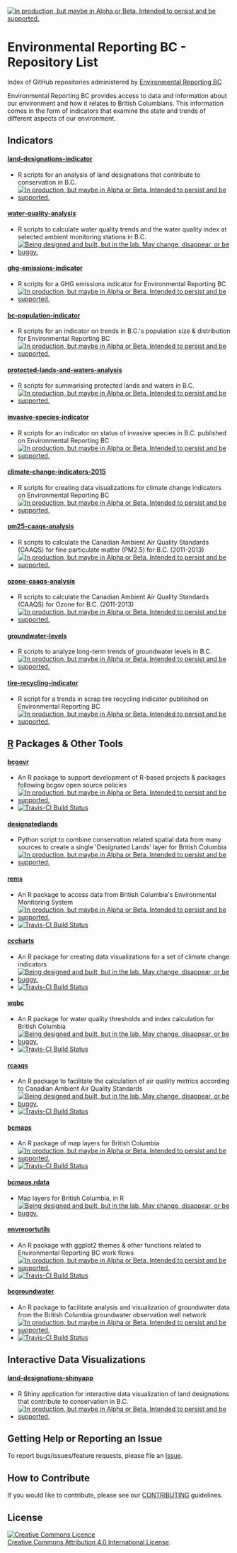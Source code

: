 
<!-- README.md is generated from README.Rmd. Please edit that file and re-knit-->
<a rel="Delivery" href="https://github.com/BCDevExchange/assets/blob/master/README.md"><img alt="In production, but maybe in Alpha or Beta. Intended to persist and be supported." style="border-width:0" src="https://assets.bcdevexchange.org/images/badges/delivery.svg" title="In production, but maybe in Alpha or Beta. Intended to persist and be supported." /></a>

Environmental Reporting BC - Repository List
============================================

Index of GitHub repositories administered by [Environmental Reporting BC](http://www2.gov.bc.ca/gov/content?id=FF80E0B985F245CEA62808414D78C41B)

Environmental Reporting BC provides access to data and information about our environment and how it relates to British Columbians. This information comes in the form of indicators that examine the state and trends of different aspects of our environment.

Indicators
----------

#### [land-designations-indicator](https://github.com/bcgov/land-designations-indicator)

-   R scripts for an analysis of land designations that contribute to conservation in B.C.
-   <a href="https://github.com/BCDevExchange/docs/blob/master/discussion/projectstates.md"><img alt="In production, but maybe in Alpha or Beta. Intended to persist and be supported." src="https://camo.githubusercontent.com/0c7475375ad768720e6224df62e52b4a11c935e5/68747470733a2f2f6173736574732e626364657665786368616e67652e6f72672f696d616765732f6261646765732f64656c69766572792e737667" title="In production, but maybe in Alpha or Beta. Intended to persist and be supported." data-canonical-src="https://assets.bcdevexchange.org/images/badges/delivery.svg" style="max-width:100%;"></a>

#### [water-quality-analysis](https://github.com/bcgov/water-quality-analysis)

-   R scripts to calculate water quality trends and the water quality index at selected ambient monitoring stations in B.C.
-   <a href="https://github.com/BCDevExchange/docs/blob/master/discussion/projectstates.md"><img alt="Being designed and built, but in the lab. May change, disappear, or be buggy." src="https://camo.githubusercontent.com/c3bce22787b8dbeaa857420ac823c964cbb349d2/68747470733a2f2f6173736574732e626364657665786368616e67652e6f72672f696d616765732f6261646765732f6578706c6f726174696f6e2e737667" title="Being designed and built, but in the lab. May change, disappear, or be buggy." data-canonical-src="https://assets.bcdevexchange.org/images/badges/exploration.svg" style="max-width:100%;"></a>

#### [ghg-emissions-indicator](https://github.com/bcgov/ghg-emissions-indicator)

-   R scripts for a GHG emissions indicator for Environmental Reporting BC
-   <a href="https://github.com/BCDevExchange/docs/blob/master/discussion/projectstates.md"><img alt="In production, but maybe in Alpha or Beta. Intended to persist and be supported." src="https://camo.githubusercontent.com/0c7475375ad768720e6224df62e52b4a11c935e5/68747470733a2f2f6173736574732e626364657665786368616e67652e6f72672f696d616765732f6261646765732f64656c69766572792e737667" title="In production, but maybe in Alpha or Beta. Intended to persist and be supported." data-canonical-src="https://assets.bcdevexchange.org/images/badges/delivery.svg" style="max-width:100%;"></a>

#### [bc-population-indicator](https://github.com/bcgov/bc-population-indicator)

-   R scripts for an indicator on trends in B.C.'s population size & distribution for Environmental Reporting BC
-   <a href="https://github.com/BCDevExchange/assets/blob/master/README.md"><img alt="In production, but maybe in Alpha or Beta. Intended to persist and be supported." src="https://camo.githubusercontent.com/0c7475375ad768720e6224df62e52b4a11c935e5/68747470733a2f2f6173736574732e626364657665786368616e67652e6f72672f696d616765732f6261646765732f64656c69766572792e737667" title="In production, but maybe in Alpha or Beta. Intended to persist and be supported." data-canonical-src="https://assets.bcdevexchange.org/images/badges/delivery.svg" style="max-width:100%;"></a>

#### [protected-lands-and-waters-analysis](https://github.com/bcgov/protected-lands-and-waters-analysis)

-   R scripts for summarising protected lands and waters in B.C.
-   <a href="https://github.com/BCDevExchange/docs/blob/master/discussion/projectstates.md"><img alt="In production, but maybe in Alpha or Beta. Intended to persist and be supported." src="https://camo.githubusercontent.com/0c7475375ad768720e6224df62e52b4a11c935e5/68747470733a2f2f6173736574732e626364657665786368616e67652e6f72672f696d616765732f6261646765732f64656c69766572792e737667" title="In production, but maybe in Alpha or Beta. Intended to persist and be supported." data-canonical-src="https://assets.bcdevexchange.org/images/badges/delivery.svg" style="max-width:100%;"></a>

#### [invasive-species-indicator](https://github.com/bcgov/invasive-species-indicator)

-   R scripts for an indicator on status of invasive species in B.C. published on Environmental Reporting BC
-   <a href="https://github.com/BCDevExchange/docs/blob/master/discussion/projectstates.md"><img alt="In production, but maybe in Alpha or Beta. Intended to persist and be supported." src="https://camo.githubusercontent.com/0c7475375ad768720e6224df62e52b4a11c935e5/68747470733a2f2f6173736574732e626364657665786368616e67652e6f72672f696d616765732f6261646765732f64656c69766572792e737667" title="In production, but maybe in Alpha or Beta. Intended to persist and be supported." data-canonical-src="https://assets.bcdevexchange.org/images/badges/delivery.svg" style="max-width:100%;"></a>

#### [climate-change-indicators-2015](https://github.com/bcgov/climate-change-indicators-2015)

-   R scripts for creating data visualizations for climate change indicators on Environmental Reporting BC
-   <a href="https://github.com/BCDevExchange/docs/blob/master/discussion/projectstates.md"><img alt="In production, but maybe in Alpha or Beta. Intended to persist and be supported." src="https://camo.githubusercontent.com/0c7475375ad768720e6224df62e52b4a11c935e5/68747470733a2f2f6173736574732e626364657665786368616e67652e6f72672f696d616765732f6261646765732f64656c69766572792e737667" title="In production, but maybe in Alpha or Beta. Intended to persist and be supported." data-canonical-src="https://assets.bcdevexchange.org/images/badges/delivery.svg" style="max-width:100%;"></a>

#### [pm25-caaqs-analysis](https://github.com/bcgov/pm25-caaqs-analysis)

-   R scripts to calculate the Canadian Ambient Air Quality Standards (CAAQS) for fine particulate matter (PM2.5) for B.C. (2011-2013)
-   <a href="https://github.com/BCDevExchange/docs/blob/master/discussion/projectstates.md"><img alt="In production, but maybe in Alpha or Beta. Intended to persist and be supported." src="https://camo.githubusercontent.com/0c7475375ad768720e6224df62e52b4a11c935e5/68747470733a2f2f6173736574732e626364657665786368616e67652e6f72672f696d616765732f6261646765732f64656c69766572792e737667" title="In production, but maybe in Alpha or Beta. Intended to persist and be supported." data-canonical-src="https://assets.bcdevexchange.org/images/badges/delivery.svg" style="max-width:100%;"></a>

#### [ozone-caaqs-analysis](https://github.com/bcgov/ozone-caaqs-analysis)

-   R scripts to calculate the Canadian Ambient Air Quality Standards (CAAQS) for Ozone for B.C. (2011-2013)
-   <a href="https://github.com/BCDevExchange/docs/blob/master/discussion/projectstates.md"><img alt="In production, but maybe in Alpha or Beta. Intended to persist and be supported." src="https://camo.githubusercontent.com/0c7475375ad768720e6224df62e52b4a11c935e5/68747470733a2f2f6173736574732e626364657665786368616e67652e6f72672f696d616765732f6261646765732f64656c69766572792e737667" title="In production, but maybe in Alpha or Beta. Intended to persist and be supported." data-canonical-src="https://assets.bcdevexchange.org/images/badges/delivery.svg" style="max-width:100%;"></a>

#### [groundwater-levels](https://github.com/bcgov/groundwater-levels)

-   R scripts to analyze long-term trends of groundwater levels in B.C.
-   <a href="https://github.com/BCDevExchange/docs/blob/master/discussion/projectstates.md"><img alt="In production, but maybe in Alpha or Beta. Intended to persist and be supported." src="https://camo.githubusercontent.com/0c7475375ad768720e6224df62e52b4a11c935e5/68747470733a2f2f6173736574732e626364657665786368616e67652e6f72672f696d616765732f6261646765732f64656c69766572792e737667" title="In production, but maybe in Alpha or Beta. Intended to persist and be supported." data-canonical-src="https://assets.bcdevexchange.org/images/badges/delivery.svg" style="max-width:100%;"></a>

#### [tire-recycling-indicator](https://github.com/bcgov/tire-recycling-indicator)

-   R script for a trends in scrap tire recycling indicator publlished on Environmental Reporting BC
-   <a href="https://github.com/BCDevExchange/docs/blob/master/discussion/projectstates.md"><img alt="In production, but maybe in Alpha or Beta. Intended to persist and be supported." src="https://camo.githubusercontent.com/0c7475375ad768720e6224df62e52b4a11c935e5/68747470733a2f2f6173736574732e626364657665786368616e67652e6f72672f696d616765732f6261646765732f64656c69766572792e737667" title="In production, but maybe in Alpha or Beta. Intended to persist and be supported." data-canonical-src="https://assets.bcdevexchange.org/images/badges/delivery.svg" style="max-width:100%;"></a>

[R](http://www.r-project.org) Packages & Other Tools
----------------------------------------------------

#### [bcgovr](https://github.com/bcgov/bcgovr)

-   An R package to support development of R-based projects & packages following bcgov open source policies
-   <a href="https://github.com/BCDevExchange/assets/blob/master/README.md"><img alt="In production, but maybe in Alpha or Beta. Intended to persist and be supported." src="https://camo.githubusercontent.com/0c7475375ad768720e6224df62e52b4a11c935e5/68747470733a2f2f6173736574732e626364657665786368616e67652e6f72672f696d616765732f6261646765732f64656c69766572792e737667" title="In production, but maybe in Alpha or Beta. Intended to persist and be supported." data-canonical-src="https://assets.bcdevexchange.org/images/badges/delivery.svg" style="max-width:100%;"></a>
-   [![Travis-CI Build Status](https://travis-ci.org/bcgov/bcgovr.svg?branch=master)](https://travis-ci.org/bcgov/bcgovr)

#### [designatedlands](https://github.com/bcgov/designatedlands)

-   Python script to combine conservation related spatial data from many sources to create a single 'Designated Lands' layer for British Columbia
-   <a href="https://github.com/BCDevExchange/assets/blob/master/README.md"><img alt="In production, but maybe in Alpha or Beta. Intended to persist and be supported." src="https://camo.githubusercontent.com/0c7475375ad768720e6224df62e52b4a11c935e5/68747470733a2f2f6173736574732e626364657665786368616e67652e6f72672f696d616765732f6261646765732f64656c69766572792e737667" title="In production, but maybe in Alpha or Beta. Intended to persist and be supported." data-canonical-src="https://assets.bcdevexchange.org/images/badges/delivery.svg" style="max-width:100%;"></a>

#### [rems](https://github.com/bcgov/rems)

-   An R package to access data from British Columbia's Environmental Monitoring System
-   <a href="https://github.com/BCDevExchange/docs/blob/master/discussion/projectstates.md"><img alt="In production, but maybe in Alpha or Beta. Intended to persist and be supported." src="https://camo.githubusercontent.com/0c7475375ad768720e6224df62e52b4a11c935e5/68747470733a2f2f6173736574732e626364657665786368616e67652e6f72672f696d616765732f6261646765732f64656c69766572792e737667" title="In production, but maybe in Alpha or Beta. Intended to persist and be supported." data-canonical-src="https://assets.bcdevexchange.org/images/badges/delivery.svg" style="max-width:100%;"></a>
-   [![Travis-CI Build Status](https://travis-ci.org/bcgov/rems.svg?branch=master)](https://travis-ci.org/bcgov/rems)

#### [cccharts](https://github.com/bcgov/cccharts)

-   An R package for creating data visualizations for a set of climate change indicators
-   <a href="https://github.com/BCDevExchange/docs/blob/master/discussion/projectstates.md"><img alt="Being designed and built, but in the lab. May change, disappear, or be buggy." src="https://camo.githubusercontent.com/c3bce22787b8dbeaa857420ac823c964cbb349d2/68747470733a2f2f6173736574732e626364657665786368616e67652e6f72672f696d616765732f6261646765732f6578706c6f726174696f6e2e737667" title="Being designed and built, but in the lab. May change, disappear, or be buggy." data-canonical-src="https://assets.bcdevexchange.org/images/badges/exploration.svg" style="max-width:100%;"></a>
-   [![Travis-CI Build Status](https://travis-ci.org/bcgov/cccharts.svg?branch=master)](https://travis-ci.org/bcgov/cccharts)

#### [wqbc](https://github.com/bcgov/wqbc)

-   An R package for water quality thresholds and index calculation for British Columbia
-   <a href="https://github.com/BCDevExchange/docs/blob/master/discussion/projectstates.md"><img alt="Being designed and built, but in the lab. May change, disappear, or be buggy." src="https://camo.githubusercontent.com/c3bce22787b8dbeaa857420ac823c964cbb349d2/68747470733a2f2f6173736574732e626364657665786368616e67652e6f72672f696d616765732f6261646765732f6578706c6f726174696f6e2e737667" title="Being designed and built, but in the lab. May change, disappear, or be buggy." data-canonical-src="https://assets.bcdevexchange.org/images/badges/exploration.svg" style="max-width:100%;"></a>
-   [![Travis-CI Build Status](https://travis-ci.org/bcgov/wqbc.svg?branch=master)](https://travis-ci.org/bcgov/wqbc)

#### [rcaaqs](https://github.com/bcgov/rcaaqs)

-   An R package to facilitate the calculation of air quality metrics according to Canadian Ambient Air Quality Standards
-   <a href="https://github.com/BCDevExchange/docs/blob/master/discussion/projectstates.md"><img alt="Being designed and built, but in the lab. May change, disappear, or be buggy." src="https://camo.githubusercontent.com/c3bce22787b8dbeaa857420ac823c964cbb349d2/68747470733a2f2f6173736574732e626364657665786368616e67652e6f72672f696d616765732f6261646765732f6578706c6f726174696f6e2e737667" title="Being designed and built, but in the lab. May change, disappear, or be buggy." data-canonical-src="https://assets.bcdevexchange.org/images/badges/exploration.svg" style="max-width:100%;"></a>
-   [![Travis-CI Build Status](https://travis-ci.org/bcgov/rcaaqs.svg?branch=master)](https://travis-ci.org/bcgov/rcaaqs)

#### [bcmaps](https://github.com/bcgov/bcmaps)

-   An R package of map layers for British Columbia
-   <a href="https://github.com/BCDevExchange/docs/blob/master/discussion/projectstates.md"><img alt="In production, but maybe in Alpha or Beta. Intended to persist and be supported." src="https://camo.githubusercontent.com/0c7475375ad768720e6224df62e52b4a11c935e5/68747470733a2f2f6173736574732e626364657665786368616e67652e6f72672f696d616765732f6261646765732f64656c69766572792e737667" title="In production, but maybe in Alpha or Beta. Intended to persist and be supported." data-canonical-src="https://assets.bcdevexchange.org/images/badges/delivery.svg" style="max-width:100%;"></a>
-   [![Travis-CI Build Status](https://travis-ci.org/bcgov/bcmaps.svg?branch=master)](https://travis-ci.org/bcgov/bcmaps)

#### [bcmaps.rdata](https://github.com/bcgov/bcmaps.rdata)

-   Map layers for British Columbia, in R
-   <a href="https://github.com/BCDevExchange/docs/blob/master/discussion/projectstates.md"><img alt="Being designed and built, but in the lab. May change, disappear, or be buggy." src="https://camo.githubusercontent.com/c3bce22787b8dbeaa857420ac823c964cbb349d2/68747470733a2f2f6173736574732e626364657665786368616e67652e6f72672f696d616765732f6261646765732f6578706c6f726174696f6e2e737667" title="Being designed and built, but in the lab. May change, disappear, or be buggy." data-canonical-src="https://assets.bcdevexchange.org/images/badges/exploration.svg" style="max-width:100%;"></a>

#### [envreportutils](https://github.com/bcgov/envreportutils)

-   An R package with ggplot2 themes & other functions related to Environmental Reporting BC work flows
-   <a href="https://github.com/BCDevExchange/assets/blob/master/README.md"><img alt="In production, but maybe in Alpha or Beta. Intended to persist and be supported." src="https://camo.githubusercontent.com/0c7475375ad768720e6224df62e52b4a11c935e5/68747470733a2f2f6173736574732e626364657665786368616e67652e6f72672f696d616765732f6261646765732f64656c69766572792e737667" title="In production, but maybe in Alpha or Beta. Intended to persist and be supported." data-canonical-src="https://assets.bcdevexchange.org/images/badges/delivery.svg" style="max-width:100%;"></a>
-   [![Travis-CI Build Status](https://travis-ci.org/bcgov/envreportutils.svg?branch=master)](https://travis-ci.org/bcgov/envreportutils)

#### [bcgroundwater](https://github.com/bcgov/bcgroundwater)

-   An R package to facilitate analysis and visualization of groundwater data from the British Columbia groundwater observation well network
-   <a href="https://github.com/BCDevExchange/docs/blob/master/discussion/projectstates.md"><img alt="In production, but maybe in Alpha or Beta. Intended to persist and be supported." src="https://camo.githubusercontent.com/0c7475375ad768720e6224df62e52b4a11c935e5/68747470733a2f2f6173736574732e626364657665786368616e67652e6f72672f696d616765732f6261646765732f64656c69766572792e737667" title="In production, but maybe in Alpha or Beta. Intended to persist and be supported." data-canonical-src="https://assets.bcdevexchange.org/images/badges/delivery.svg" style="max-width:100%;"></a>
-   [![Travis-CI Build Status](https://travis-ci.org/bcgov/bcgroundwater.svg?branch=master)](https://travis-ci.org/bcgov/bcgroundwater)

Interactive Data Visualizations
-------------------------------

#### [land-designations-shinyapp](https://github.com/bcgov/land-designations-shinyapp)

-   R Shiny application for interactive data visualization of land designations that contribute to conservation in B.C.
-   <a href="https://github.com/BCDevExchange/docs/blob/master/discussion/projectstates.md"><img alt="In production, but maybe in Alpha or Beta. Intended to persist and be supported." src="https://camo.githubusercontent.com/0c7475375ad768720e6224df62e52b4a11c935e5/68747470733a2f2f6173736574732e626364657665786368616e67652e6f72672f696d616765732f6261646765732f64656c69766572792e737667" title="In production, but maybe in Alpha or Beta. Intended to persist and be supported." data-canonical-src="https://assets.bcdevexchange.org/images/badges/delivery.svg" style="max-width:100%;"></a>

Getting Help or Reporting an Issue
----------------------------------

To report bugs/issues/feature requests, please file an [Issue](https://github.com/bcgov/EnvReportBC/issues).

How to Contribute
-----------------

If you would like to contribute, please see our [CONTRIBUTING](CONTRIBUTING.md) guidelines.

License
-------

<a rel="license" href="http://creativecommons.org/licenses/by/4.0/"><img alt="Creative Commons Licence" style="border-width:0" src="https://i.creativecommons.org/l/by/4.0/80x15.png" /></a><br /><a rel="license" href="http://creativecommons.org/licenses/by/4.0/">Creative Commons Attribution 4.0 International License</a>.
